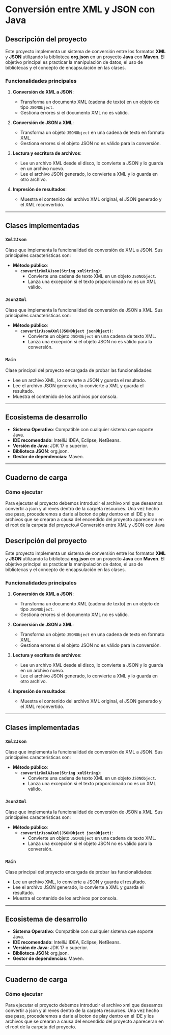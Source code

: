 # Conversión entre XML y JSON con Java

## Descripción del proyecto

Este proyecto implementa un sistema de conversión entre los formatos **XML** y **JSON** utilizando la biblioteca **org.json** en un proyecto **Java** con **Maven**. El objetivo principal es practicar la manipulación de datos, el uso de bibliotecas y el concepto de encapsulación en las clases.

### Funcionalidades principales

1. **Conversión de XML a JSON**:
    - Transforma un documento XML (cadena de texto) en un objeto de tipo `JSONObject`.
    - Gestiona errores si el documento XML no es válido.

2. **Conversión de JSON a XML**:
    - Transforma un objeto `JSONObject` en una cadena de texto en formato XML.
    - Gestiona errores si el objeto JSON no es válido para la conversión.

3. **Lectura y escritura de archivos**:
    - Lee un archivo XML desde el disco, lo convierte a JSON y lo guarda en un archivo nuevo.
    - Lee el archivo JSON generado, lo convierte a XML y lo guarda en otro archivo.

4. **Impresión de resultados**:
    - Muestra el contenido del archivo XML original, el JSON generado y el XML reconvertido.

---

## Clases implementadas

### **`Xml2Json`**
Clase que implementa la funcionalidad de conversión de XML a JSON. Sus principales características son:
- **Método público**:
    - **`convertirXmlAJson(String xmlString)`**:
        - Convierte una cadena de texto XML en un objeto `JSONObject`.
        - Lanza una excepción si el texto proporcionado no es un XML válido.

### **`Json2Xml`**
Clase que implementa la funcionalidad de conversión de JSON a XML. Sus principales características son:
- **Método público**:
    - **`convertirJsonAXml(JSONObject jsonObject)`**:
        - Convierte un objeto `JSONObject` en una cadena de texto XML.
        - Lanza una excepción si el objeto JSON no es válido para la conversión.

### **`Main`**
Clase principal del proyecto encargada de probar las funcionalidades:
- Lee un archivo XML, lo convierte a JSON y guarda el resultado.
- Lee el archivo JSON generado, lo convierte a XML y guarda el resultado.
- Muestra el contenido de los archivos por consola.

---

## Ecosistema de desarrollo

- **Sistema Operativo**: Compatible con cualquier sistema que soporte Java.
- **IDE recomendado**: IntelliJ IDEA, Eclipse, NetBeans.
- **Versión de Java**: JDK 17 o superior.
- **Biblioteca JSON**: org.json.
- **Gestor de dependencias**: Maven.

---

## Cuaderno de carga

### Cómo ejecutar

Para ejecutar el proyecto debemos introducir el archivo xml que deseamos convertir a json y al reves dentro de la carpeta resources. Una vez hecho ese paso, procederemos a darle al boton  de play dentro en el IDE y los archivos que se crearan a causa del encendido del proyecto apareceran en el root de la carpeta del proyecto.# Conversión entre XML y JSON con Java

## Descripción del proyecto

Este proyecto implementa un sistema de conversión entre los formatos **XML** y **JSON** utilizando la biblioteca **org.json** en un proyecto **Java** con **Maven**. El objetivo principal es practicar la manipulación de datos, el uso de bibliotecas y el concepto de encapsulación en las clases.

### Funcionalidades principales

1. **Conversión de XML a JSON**:
    - Transforma un documento XML (cadena de texto) en un objeto de tipo `JSONObject`.
    - Gestiona errores si el documento XML no es válido.

2. **Conversión de JSON a XML**:
    - Transforma un objeto `JSONObject` en una cadena de texto en formato XML.
    - Gestiona errores si el objeto JSON no es válido para la conversión.

3. **Lectura y escritura de archivos**:
    - Lee un archivo XML desde el disco, lo convierte a JSON y lo guarda en un archivo nuevo.
    - Lee el archivo JSON generado, lo convierte a XML y lo guarda en otro archivo.

4. **Impresión de resultados**:
    - Muestra el contenido del archivo XML original, el JSON generado y el XML reconvertido.

---

## Clases implementadas

### **`Xml2Json`**
Clase que implementa la funcionalidad de conversión de XML a JSON. Sus principales características son:
- **Método público**:
    - **`convertirXmlAJson(String xmlString)`**:
        - Convierte una cadena de texto XML en un objeto `JSONObject`.
        - Lanza una excepción si el texto proporcionado no es un XML válido.

### **`Json2Xml`**
Clase que implementa la funcionalidad de conversión de JSON a XML. Sus principales características son:
- **Método público**:
    - **`convertirJsonAXml(JSONObject jsonObject)`**:
        - Convierte un objeto `JSONObject` en una cadena de texto XML.
        - Lanza una excepción si el objeto JSON no es válido para la conversión.

### **`Main`**
Clase principal del proyecto encargada de probar las funcionalidades:
- Lee un archivo XML, lo convierte a JSON y guarda el resultado.
- Lee el archivo JSON generado, lo convierte a XML y guarda el resultado.
- Muestra el contenido de los archivos por consola.

---

## Ecosistema de desarrollo

- **Sistema Operativo**: Compatible con cualquier sistema que soporte Java.
- **IDE recomendado**: IntelliJ IDEA, Eclipse, NetBeans.
- **Versión de Java**: JDK 17 o superior.
- **Biblioteca JSON**: org.json.
- **Gestor de dependencias**: Maven.

---

## Cuaderno de carga

### Cómo ejecutar

Para ejecutar el proyecto debemos introducir el archivo xml que deseamos convertir a json y al reves dentro de la carpeta resources. Una vez hecho ese paso, procederemos a darle al boton  de play dentro en el IDE y los archivos que se crearan a causa del encendido del proyecto apareceran en el root de la carpeta del proyecto.